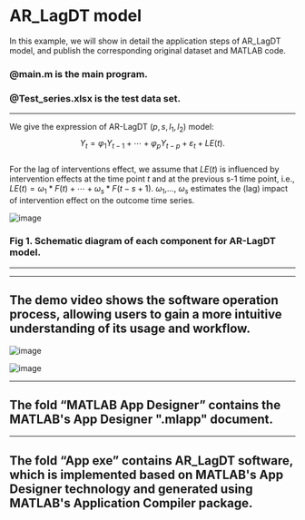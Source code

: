 # AR_LagDT model

In this example, we will show in detail the application steps of AR_LagDT model, and publish the corresponding original dataset and MATLAB code.

### @main.m is the main program.

### @Test_series.xlsx is the test data set.

---

We give the expression of AR-LagDT $\left(p, s, l_{1}, l_{2}\right)$ model:
                                                         $$Y_{t}=\varphi_{1} Y_{t-1}+\cdots+\varphi_{p} Y_{t-p}+\varepsilon_{t}+L E(t).$$                          
For the lag of interventions effect, we assume that $LE(t)$ is influenced by intervention effects at the time point $t$ and at the previous s-1 time point, i.e., $LE(t)=\omega_{1} * F(t)+\cdots+\omega_{s} * F(t-s+1)$.  $\omega_{1}$,…, $\omega_{s}$ estimates the (lag) impact of intervention effect on the outcome time series. 

![image](https://github.com/user-attachments/assets/21975129-11a8-4dda-a8a0-53cfe02c8168)
### Fig 1. Schematic diagram of each component for AR-LagDT model.

---
---

## The demo video shows the software operation process, allowing users to gain a more intuitive understanding of its usage and workflow.

![image](https://github.com/user-attachments/assets/dd34bfb8-362f-4b7f-a3f4-ad13d82acf59)

![image](https://github.com/user-attachments/assets/fbd4323e-212d-4607-860e-e9c74e4b3845)

---

## The fold “MATLAB App Designer” contains the MATLAB's App Designer ".mlapp" document.

---

## The fold “App exe” contains AR_LagDT software, which is implemented based on MATLAB's App Designer technology and generated using MATLAB's Application Compiler package.

